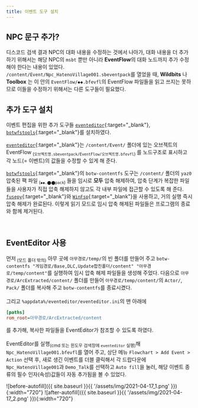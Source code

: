 ```yaml
---
title: 이벤트 도구 설치
---
```


## NPC 문구 추가?

디스코드 검색 결과 NPC의 대화 내용을 수정하는 것에서 나아가, 대화 내용을 더 추가하기 위해서는 해당 NPC의 `msbt` 뿐만 아니라 <b>EventFlow</b>의 대화 노드까지 추가 수정해야 한다는 내용이 있었다.<br>
`/content/Event/Npc_HatenoVillage001.sbeventpack`를 열었을 때, **Wildbits** 나 **Toolbox** 는 이 안의 `EventFlow/◆◆.bfevfl`의 EventFlow 파일들을 읽고 쓰지는 못하므로 이들을 수정하기 위해서는 다른 도구들이 필요했다.

## 추가 도구 설치

이벤트 편집을 위한 추가 도구들 [`eventeditor`](https://github.com/zeldamods/event-editor){:target="_blank"}, [`botwfstools`](https://github.com/zeldamods/botwfstools){:target="_blank"}를 설치하였다.

[`eventeditor`](https://github.com/zeldamods/event-editor){:target="_blank"}는 `/content/Event/` 폴더에 있는 오브젝트의 EventFlow<sub> (`오브젝트명.sbeventpack/EventFlow/오브젝트명.bfevfl`) </sub>를 노드구조로 표시하고 각 노드(= 이벤트)의 값들을 수정할 수 있게 해 준다.

[`botwfstools`](https://github.com/zeldamods/botwfstools){:target="_blank"}의 `botw-contentfs` 도구는 `/content/` 폴더의 `yaz0` 압축된 팩 파일<sub> (`◆◆.⬤⬤pack`) </sub>들을 임시로 **모두** 압축 해제하여, 압축 단계가 복잡한 파일들을 사용자가 직접 압축 해제하지 않고도 각 내부 파일에 접근할 수 있도록 해 준다. [`fusepy`](https://github.com/fusepy/fusepy){:target="_blank"}와 [`WinFsp`](http://www.secfs.net/winfsp/rel/){:target="_blank"}을 사용하고, 거의 실행 즉시 압축 해제가 완료된다. 이렇게 읽기 모드로 임시 압축 해제된 파일들은 프로그램의 종료와 함께 제거된다.

<br>

## EventEditor 사용

먼저<sub> (모드 폴더 밖의)</sub> 아무 곳에 `아무경로/temp/`의 빈 폴더를 만들어 주고 `botw-contentfs "게임경로/Base,DLC,Update합친폴더/content" "아무경로/temp/content"`를 실행하여 임시 압축 해제 파일들을 생성해 주었다. 다음으로 `아무경로/ArcExtracted/content/` 폴더를 만들어 `아무경로/temp/content/`의 `Actor/`, `Pack/` 폴더를 복사해 주고 `botw-contentfs`를 종료시켰다.
<br><br>
그리고 `%appdata%/eventeditor/eventeditor.ini`의 맨 아래에

```ini
[paths]
rom_root=아무경로/ArcExtracted/content
```
를 추가해, 복사한 파일들을 EventEditor가 참조할 수 있도록 하였다.
<br><br>
EventEditor를 실행<sub>(cmd 또는 윈도우 검색창에 `eventeditor` 실행)</sub>해 `Npc_HatenoVillage001.bfevfl`를 열어 주고, 상단 메뉴 `Flowchart > Add Event > Action` 선택 후, 새로 생긴 이벤트를 더블 클릭해서 각 드랍다운에 `Npc_HatenoVillage001`과 `Demo_Talk`를 선택하고 `Auto fill`을 눌러, 해당 이벤트 종류의 필수 인자(속성)값들이 자동 추가됨을 볼 수 있었다.

![before-autofill]({{ site.baseurl }}{{ '/assets/img/2021-04-17_1.png' }}){:width="720"}
![after-autofill]({{ site.baseurl }}{{ '/assets/img/2021-04-17_2.png' }}){:width="720"}

